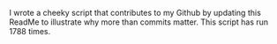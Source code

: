 I wrote a cheeky script that contributes to my Github by updating this ReadMe to illustrate why more than commits matter. This script has run 1788 times.